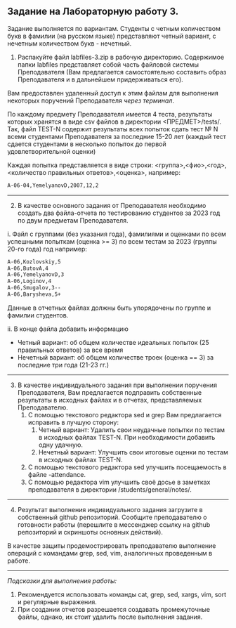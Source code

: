 ## Задание на Лабораторную работу 3. ##

Задание выполняется по вариантам. Студенты с четным количеством букв в фамилии (на русском языке) представляют четный вариант, с нечетным количеством букв - нечетный.


1. Распакуйте файл labfiles-3.zip в рабочую директорию. 
Содержимое папки labfiles представляет собой часть файловой системы Преподавателя (Вам предлагается самостоятельно составить образ Преподавателя и в дальнейшем придерживаться его). 

Вам предоставлен удаленный доступ к этим файлам для выполнения некоторых поручений Преподавателя *через терминал*.

По каждому предмету Преподавателя имеется 4 теста, результаты которых хранятся в виде csv файлов в директории <ПРЕДМЕТ>/tests/.
Так, файл TEST-N содержит результаты всех попыток сдать тест № N всеми студентами Преподавателя за последние 15-20 лет (каждый тест сдается студентами в несколько попыток до первой удовлетворительной оценки)

Каждая попытка представляется в виде строки:
<группа>,<фио>,<год>,<количество правильных ответов>,<оценка>, например:
```bash
A-06-04,YemelyanovD,2007,12,2
```
-----------------------------------------------------------------------------

2. В качестве основного задания от Преподавателя необходимо создать два файла-отчета по тестированию студентов за 2023 год по двум предметам Преподавателя.

i. Файл с группами (без указания года), фамилиями и оценками по всем успешными попыткам (оценка >= 3) по всем тестам за 2023 (группы 20-го года) год например:
```bash
A-06,Kozlovskiy,5
A-06,ButovA,4
A-06,YemelyanovD,3
A-06,Loginov,4
A-06,Smugalov,3--
A-06,Barysheva,5+
```

Данные в отчетных файлах должны быть упорядочены по группе и фамилии студентов.

ii. В конце файла добавить информацию 
* Четный вариант: об общем количестве идеальных попыток (25 правильных ответов) за все время  
* Нечетный вариант: об общем количестве троек (оценка == 3) за последние три года (21-23 гг.)

-----------------------------------------------------------------------------

3. В качестве индивидуального задания при выполнении поручения Преподавателя, Вам предлагается подправить собственные результаты в исходных файлах и в отчетах, представляемых Преподавателю.
	1. С помощью текстового редактора sed и grep Вам предлагается исправить в лучшую сторону:
		1. Четный вариант: Удалить свои неудачные попытки по тестам в исходных файлах TEST-N. При необходимости добавить одну удачную.
		2. Нечетный вариант: Улучшить свои итоговые оценки по тестам в исходных файлах TEST-N.
	2. С помощью текстового редактора sed улучшить посещаемость в файле <group>-attendance.
	3. С помощью редактора vim улучшить своё досье в заметках преподавателя в директории /students/general/notes/.

-----------------------------------------------------------------------------

4. Результат выполнения индивидуального задания загрузите в собственный github репозиторий. 
Сообщите преподавателю о готовности работы (перешлите в мессенджер ссылку на github репозиторий и скриншоты основных действий).

В качестве защиты продемострировать преподавателю выполнение операций с командами grep, sed, vim, аналогичных проведенным в работе.

-----------------------------------------------------------------------------

*Подсказки для выполнения работы:*
1. Рекомендуется использовать команды cat, grep, sed, xargs, vim, sort и регулярные выражения.
2. При создании отчетов разрешается создавать промежуточные файлы, однако, их стоит удалить после выполнения задания.
